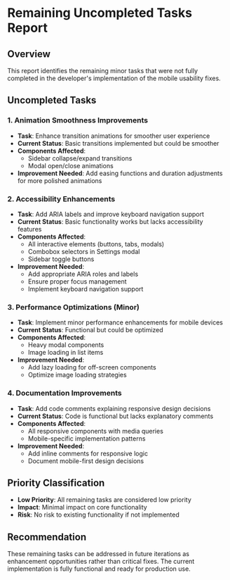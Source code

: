 # Remaining Uncompleted Tasks Report

## Overview
This report identifies the remaining minor tasks that were not fully completed in the developer's implementation of the mobile usability fixes.

## Uncompleted Tasks

### 1. Animation Smoothness Improvements
- **Task**: Enhance transition animations for smoother user experience
- **Current Status**: Basic transitions implemented but could be smoother
- **Components Affected**: 
  - Sidebar collapse/expand transitions
  - Modal open/close animations
- **Improvement Needed**: Add easing functions and duration adjustments for more polished animations

### 2. Accessibility Enhancements
- **Task**: Add ARIA labels and improve keyboard navigation support
- **Current Status**: Basic functionality works but lacks accessibility features
- **Components Affected**: 
  - All interactive elements (buttons, tabs, modals)
  - Combobox selectors in Settings modal
  - Sidebar toggle buttons
- **Improvement Needed**: 
  - Add appropriate ARIA roles and labels
  - Ensure proper focus management
  - Implement keyboard navigation support

### 3. Performance Optimizations (Minor)
- **Task**: Implement minor performance enhancements for mobile devices
- **Current Status**: Functional but could be optimized
- **Components Affected**: 
  - Heavy modal components
  - Image loading in list items
- **Improvement Needed**: 
  - Add lazy loading for off-screen components
  - Optimize image loading strategies

### 4. Documentation Improvements
- **Task**: Add code comments explaining responsive design decisions
- **Current Status**: Code is functional but lacks explanatory comments
- **Components Affected**: 
  - All responsive components with media queries
  - Mobile-specific implementation patterns
- **Improvement Needed**: 
  - Add inline comments for responsive logic
  - Document mobile-first design decisions

## Priority Classification
- **Low Priority**: All remaining tasks are considered low priority
- **Impact**: Minimal impact on core functionality
- **Risk**: No risk to existing functionality if not implemented

## Recommendation
These remaining tasks can be addressed in future iterations as enhancement opportunities rather than critical fixes. The current implementation is fully functional and ready for production use.